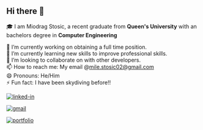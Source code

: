 ## Hi there 👋

<p dir="auto">🎓 I am Miodrag Stosic, a recent graduate from <strong> Queen's University</strong> with an bachelors degree in <strong>Computer Engineering</strong> </p>

🔭 I’m currently working on obtaining a full time position.  
🌱 I’m currently learning new skills to improve professional skills.  
👯 I’m looking to collaborate on with other developers.  
📫 How to reach me: My email @mile.stosic02@gmail.com  
😄 Pronouns: He/Him  
⚡ Fun fact: I have been skydiving before!!  

<a href="https://www.linkedin.com/in/miodrag-stosic-b07856209/" rel="nofollow"><img src="https://camo.githubusercontent.com/33b4b5254352f175a8bd7e80a11be359b9a7ff98a5a97c1c1fd6c6637dbc4aaa/68747470733a2f2f696d672e736869656c64732e696f2f62616467652f4c696e6b65645f496e2d3030373742353f7374796c653d666f722d7468652d6261646765266c6f676f3d4c696e6b6564496e266c6f676f436f6c6f723d7768697465" alt="linked-in" data-canonical-src="https://img.shields.io/badge/Linked_In-0077B5?style=for-the-badge&amp;logo=LinkedIn&amp;logoColor=white" style="max-width: 100%;"></a>

<a href="mailto:mile.stosic02@gmail.com"><img src="https://camo.githubusercontent.com/0087e4d96b5510787161df3843b869025dd63c38f0df1d3a1811b363fe08c054/68747470733a2f2f696d672e736869656c64732e696f2f62616467652f476d61696c2d4431343833363f7374796c653d666f722d7468652d6261646765266c6f676f3d476d61696c266c6f676f436f6c6f723d7768697465" alt="gmail" data-canonical-src="https://img.shields.io/badge/Gmail-D14836?style=for-the-badge&amp;logo=Gmail&amp;logoColor=white" style="max-width: 100%;"></a>

<a href="https://miodrag4.github.io/mile.stosic/" rel="nofollow"><img src="https://camo.githubusercontent.com/ab96f236ab9e554c92fc8e2200e559541d15580d2e812121f2e99e4b17de5e65/68747470733a2f2f696d672e736869656c64732e696f2f62616467652f506f7274666f6c696f2d3533343066663f7374796c653d666f722d7468652d6261646765266c6f676f3d476f6f676c652d6368726f6d65266c6f676f436f6c6f723d7768697465" alt="portfolio" data-canonical-src="https://img.shields.io/badge/Portfolio-5340ff?style=for-the-badge&amp;logo=Google-chrome&amp;logoColor=white" style="max-width: 100%;"></a>


